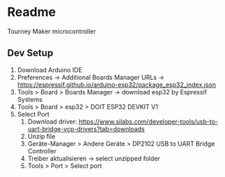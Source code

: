 # Readme

Tourney Maker microcontroller

## Dev Setup

1. Download Arduino IDE
2. Preferences -> Additional Boards Manager URLs -> https://espressif.github.io/arduino-esp32/package_esp32_index.json
3. Tools > Board > Boards Manager -> download esp32 by Espressif Systems
4. Tools > Board > esp32 > DOIT ESP32 DEVKIT V1
5. Select Port
   1. Download driver: https://www.silabs.com/developer-tools/usb-to-uart-bridge-vcp-drivers?tab=downloads
   2. Unzip file
   3. Geräte-Manager > Andere Geräte > DP2102 USB to UART Bridge Controller
   4. Treiber aktualisieren -> select unzipped folder
   5. Tools > Port > Select port
